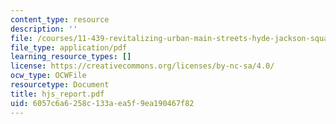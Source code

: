 ```yaml
---
content_type: resource
description: ''
file: /courses/11-439-revitalizing-urban-main-streets-hyde-jackson-square-roslindale-square-boston-spring-2005/6057c6a6258c133aea5f9ea190467f82_hjs_report.pdf
file_type: application/pdf
learning_resource_types: []
license: https://creativecommons.org/licenses/by-nc-sa/4.0/
ocw_type: OCWFile
resourcetype: Document
title: hjs_report.pdf
uid: 6057c6a6-258c-133a-ea5f-9ea190467f82
---
```

